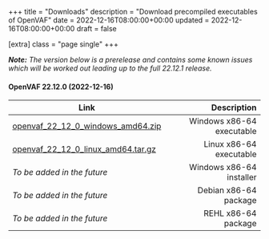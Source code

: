 +++
title = "Downloads"
description = "Download precompiled executables of OpenVAF"
date = 2022-12-16T08:00:00+00:00
updated = 2022-12-16T08:00:00+00:00
draft = false

[extra]
class = "page single"
+++

<div class="card">
  <div class="card-body">
   <i> <strong>Note:</strong> The version below is a prerelease and contains some known issues which will be worked out
    leading up to the full 22.12.1 release.</i>
  </div>
</div>

#### OpenVAF 22.12.0 (2022-12-16)



|Link                                        |   Description                               |
|--------------------------------------------|--------------------------------------------:|
|[openvaf_22_12_0_windows_amd64.zip](todo)   |  Windows x86-64 executable                  |
|[openvaf_22_12_0_linux_amd64.tar.gz](todo)  |  Linux x86-64 executable                    |
|*To be added in the future*                 |  Windows x86-64 installer                   |
|*To be added in the future*                 |  Debian x86-64 package                      |
|*To be added in the future*                 |  REHL x86-64 package                        |
 

